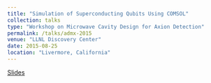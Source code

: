 ```yaml
---
title: "Simulation of Superconducting Qubits Using COMSOL"
collection: talks
type: "Workshop on Microwave Cavity Design for Axion Detection"
permalink: /talks/admx-2015
venue: "LLNL Discovery Center"
date: 2015-08-25
location: "Livermore, California"
---
```


[Slides](https://nmaterise.github.io/files/materise_admx_qubits_150825.pdf)
